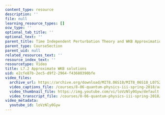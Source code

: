```yaml
---
content_type: resource
description: ''
file: null
learning_resource_types: []
ocw_type: ''
optional_tab_title: ''
optional_text: ''
parent_title: Time Independent Perturbation Theory and WKB Approximation
parent_type: CourseSection
parent_uid: null
related_resources_text: ''
resource_index_text: ''
resourcetype: Video
title: L7.2 Approximate WKB solutions
uid: e2cfe87b-2ec5-d9f2-2964-f43680390bfe
video_files:
  archive_url: https://archive.org/download/MIT8.06S18/MIT8_06S18_L07S2_300k.mp4
  video_captions_file: /courses/8-06-quantum-physics-iii-spring-2018/aaeeae895e1157bfb0f4bf8185bf54d0_loVzNly0Gyw.vtt
  video_thumbnail_file: https://img.youtube.com/vi/loVzNly0Gyw/default.jpg
  video_transcript_file: /courses/8-06-quantum-physics-iii-spring-2018/9e53fed2de66ec266ccc447bd7061219_loVzNly0Gyw.pdf
video_metadata:
  youtube_id: loVzNly0Gyw
---
```

